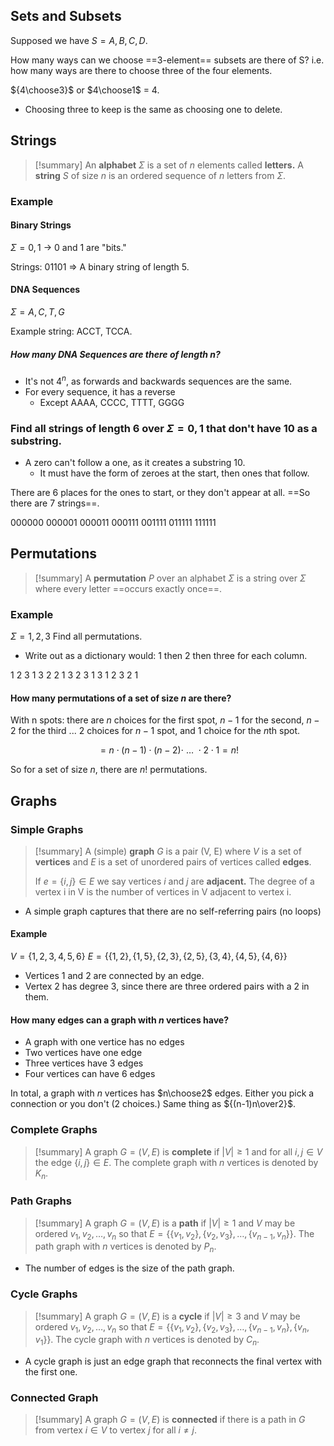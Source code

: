 
## Sets and Subsets

Supposed we have $S = {A, B, C, D}$.

How many ways can we choose ==3-element== subsets are there of S?
i.e. how many ways are there to choose three of the four elements.

${4\choose3}$ or $4\choose1$ = 4.
- Choosing three to keep is the same as choosing one to delete.

## Strings

> [!summary]
> An **alphabet** $\Sigma$ is a set of *n* elements called **letters.** A **string** *S* of size *n* is an ordered sequence of *n* letters from $\Sigma$.
> 

### Example

#### Binary Strings
$\Sigma = {0, 1}$ -> 0 and 1 are "bits."

Strings: 01101 => A binary string of length 5.

#### DNA Sequences
$\Sigma = A, C, T, G$

Example string: ACCT, TCCA.

##### How many DNA Sequences are there of length $n$?
- It's not $4^n$, as forwards and backwards sequences are the same.
- For every sequence, it has a reverse
	- Except AAAA, CCCC, TTTT, GGGG

### Find all strings of length 6 over $\Sigma = 0, 1$ that don't have 10 as a substring.
- A zero can't follow a one, as it creates a substring 10.
	- It must have the form of zeroes at the start, then ones that follow.

There are 6 places for the ones to start, or they don't appear at all. ==So there are 7 strings==.

000000
000001
000011
000111
001111
011111
111111


## Permutations

> [!summary]
> A **permutation** *P* over an alphabet $\Sigma$ is a string over $\Sigma$ where every
> letter ==occurs exactly once==.

### Example

$\Sigma = 1, 2, 3$
Find all permutations.

- Write out as a dictionary would: 1 then 2 then three for each column.

1 2 3
1 3 2
2 1 3
2 3 1
3 1 2
3 2 1

#### How many permutations of a set of size $n$ are there?

With n spots: there are $n$ choices for the first spot, $n-1$ for the second, $n-2$ for the third ... $2$ choices for $n-1$ spot, and 1 choice for the $n$th spot.

$$=n\cdot(n-1)\cdot(n-2)\cdot\ \dots\ \cdot 2\cdot1 = n!$$

So for a set of size $n$, there are $n!$ permutations.
## Graphs
### Simple Graphs

>[!summary]
>A (simple) **graph** *G* is a pair (V, E) where *V* is a set of **vertices** and *E* is a set of unordered pairs of vertices called **edges**. 
>
>If $e = \{i,j\} \in E$ we say vertices *i* and *j* are **adjacent.** The degree of a vertex i in V is the number of vertices in V adjacent to vertex i.

+ A simple graph captures that there are no self-referring pairs (no loops)

#### Example
$V = \{1, 2, 3, 4, 5, 6\}$
$E = \{\{1, 2\}, \{1, 5\}, \{2, 3\}, \{2, 5\}, \{3, 4\}, \{4, 5\}, \{4, 6\}\}$

+ Vertices 1 and 2 are connected by an edge.
+ Vertex 2 has degree 3, since there are three ordered pairs with a 2 in them.

#### How many edges can a graph with *n* vertices have?
- A graph with one vertice has no edges
- Two vertices have one edge
- Three vertices have 3 edges
- Four vertices can have 6 edges

In total, a graph with $n$ vertices has $n\choose2$ edges. Either you pick a connection or you don't (2 choices.)
	Same thing as ${(n-1)n\over2}$.



### Complete Graphs

> [!summary]
> A graph $G = \left(V, E\right)$ is **complete** if $|V|\ge1$ and for all $i, j \in V$ the edge $\{i,j\} \in E$. The complete graph with $n$ vertices is denoted by $K_n$.



### Path Graphs

>[!summary]
> A graph $G = \left(V, E\right)$ is a **path** if $|V|\ge1$ and *V* may be ordered $v_1, v_2, \dots ,v_n$ so that $E = \{\{v_1,v_2\},\{v_2,v_3\}, \dots , \{v_{n-1}, v_n\}\}$. The path graph with *n* vertices is denoted by $P_n$.

- The number of edges is the size of the path graph.

### Cycle Graphs

> [!summary]
> A graph $G = \left(V, E\right)$ is a **cycle** if $|V|\ge3$ and *V* may be ordered $v_1, v_2, \dots ,v_n$ so that $E = \{\{v_1,v_2\},\{v_2,v_3\}, \dots , \{v_{n-1}, v_n\}, \{v_n, v_1\}\}$. The cycle graph with *n* vertices is denoted by $C_n$.

- A cycle graph is just an edge graph that reconnects the final vertex with the first one.

### Connected Graph

> [!summary]
> A graph $G = \left(V, E\right)$ is **connected** if there is a path in *G* from vertex $i\in V$ to vertex *j* for all $i \not= j$.
